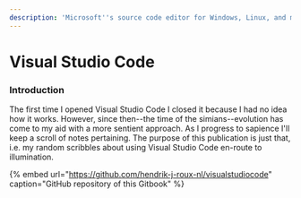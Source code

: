```yaml
---
description: 'Microsoft''s source code editor for Windows, Linux, and macOS.'
---
```


# Visual Studio Code

### Introduction

The first time I opened Visual Studio Code I closed it because I had no idea how it works.  However, since then--the time of the simians--evolution has come to my aid with a more sentient approach.  As I progress to sapience I'll keep a scroll of notes pertaining.  The purpose of this publication is just that, i.e. my random scribbles about using Visual Studio Code en-route to illumination.

{% embed url="https://github.com/hendrik-j-roux-nl/visualstudiocode" caption="GitHub repository of this Gitbook" %}



